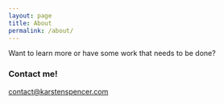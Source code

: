 ```yaml
---
layout: page
title: About
permalink: /about/
---
```


Want to learn more or have some work that needs to be done? 

### Contact me!

[contact@karstenspencer.com](mailto:contact@karstenspencer.com)
